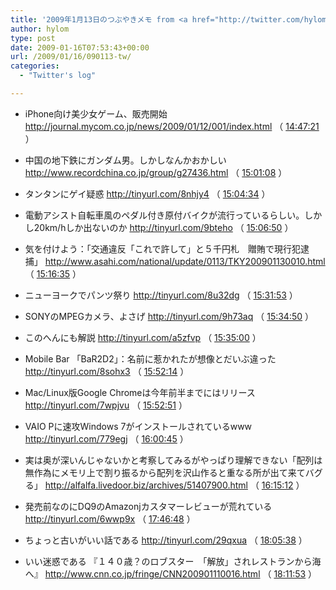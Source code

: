 ```yaml
---
title: '2009年1月13日のつぶやきメモ from <a href="http://twitter.com/hylom">Twitter</a>'
author: hylom
type: post
date: 2009-01-16T07:53:43+00:00
url: /2009/01/16/090113-tw/
categories:
  - "Twitter's log"

---
```

  * iPhone向け美少女ゲーム、販売開始     <http://journal.mycom.co.jp/news/2009/01/12/001/index.html> （     [14:47:21][1] ） 

  * 中国の地下鉄にガンダム男。しかしなんかおかしい     <http://www.recordchina.co.jp/group/g27436.html> （     [15:01:08][2] ） 

  * タンタンにゲイ疑惑     <http://tinyurl.com/8nhjy4> （     [15:04:34][3] ） 

  * 電動アシスト自転車風のペダル付き原付バイクが流行っているらしい。しかし20km/hしか出ないのか     <http://tinyurl.com/9bteho> （     [15:06:50][4] ） 

  * 気を付けよう：「交通違反「これで許して」と５千円札　贈賄で現行犯逮捕」     <http://www.asahi.com/national/update/0113/TKY200901130010.html> （     [15:16:35][5] ） 

  * ニューヨークでパンツ祭り     <http://tinyurl.com/8u32dg> （     [15:31:53][6] ） 

  * SONYのMPEGカメラ、よさげ     <http://tinyurl.com/9h73aq> （     [15:34:50][7] ） 

  * このへんにも解説     <http://tinyurl.com/a5zfvp> （     [15:35:00][8] ） 

  * Mobile Bar 「BaR2D2」：名前に惹かれたが想像とだいぶ違った     <http://tinyurl.com/8sohx3> （     [15:52:14][9] ） 

  * Mac/Linux版Google Chromeは今年前半までにはリリース     <http://tinyurl.com/7wpjvu> （     [15:52:51][10] ） 

  * VAIO Pに速攻Windows 7がインストールされているwww     <http://tinyurl.com/779egj> （     [16:00:45][11] ） 

  * 実は奥が深いんじゃないかと考察してみるがやっぱり理解できない「配列は無作為にメモリ上で割り振るから配列を沢山作ると重なる所が出て来てバグる」     <http://alfalfa.livedoor.biz/archives/51407900.html> （     [16:15:12][12] ） 

  * 発売前なのにDQ9のAmazonjカスタマーレビューが荒れている     <http://tinyurl.com/6wwp9x> （     [17:46:48][13] ） 

  * ちょっと古いがいい話である     <http://tinyurl.com/29qxua> （     [18:05:38][14] ） 

  * いい迷惑である 『１４０歳？のロブスター　「解放」されレストランから海へ』     <http://www.cnn.co.jp/fringe/CNN200901110016.html> （     [18:11:53][15] ）

 [1]: http://twitter.com/hylom/statuses/1115032646
 [2]: http://twitter.com/hylom/statuses/1115051198
 [3]: http://twitter.com/hylom/statuses/1115055781
 [4]: http://twitter.com/hylom/statuses/1115058833
 [5]: http://twitter.com/hylom/statuses/1115071716
 [6]: http://twitter.com/hylom/statuses/1115091023
 [7]: http://twitter.com/hylom/statuses/1115094907
 [8]: http://twitter.com/hylom/statuses/1115095136
 [9]: http://twitter.com/hylom/statuses/1115116313
 [10]: http://twitter.com/hylom/statuses/1115117036
 [11]: http://twitter.com/hylom/statuses/1115126360
 [12]: http://twitter.com/hylom/statuses/1115142612
 [13]: http://twitter.com/hylom/statuses/1115242015
 [14]: http://twitter.com/hylom/statuses/1115261654
 [15]: http://twitter.com/hylom/statuses/1115268174